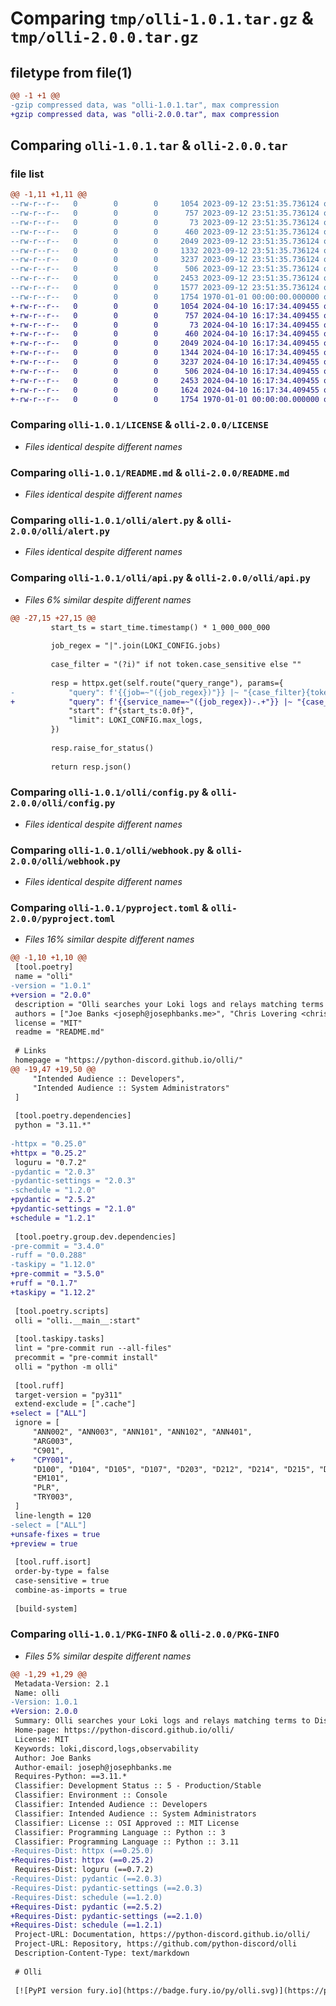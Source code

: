 # Comparing `tmp/olli-1.0.1.tar.gz` & `tmp/olli-2.0.0.tar.gz`

## filetype from file(1)

```diff
@@ -1 +1 @@
-gzip compressed data, was "olli-1.0.1.tar", max compression
+gzip compressed data, was "olli-2.0.0.tar", max compression
```

## Comparing `olli-1.0.1.tar` & `olli-2.0.0.tar`

### file list

```diff
@@ -1,11 +1,11 @@
--rw-r--r--   0        0        0     1054 2023-09-12 23:51:35.736124 olli-1.0.1/LICENSE
--rw-r--r--   0        0        0      757 2023-09-12 23:51:35.736124 olli-1.0.1/README.md
--rw-r--r--   0        0        0       73 2023-09-12 23:51:35.736124 olli-1.0.1/olli/__init__.py
--rw-r--r--   0        0        0      460 2023-09-12 23:51:35.736124 olli-1.0.1/olli/__main__.py
--rw-r--r--   0        0        0     2049 2023-09-12 23:51:35.736124 olli-1.0.1/olli/alert.py
--rw-r--r--   0        0        0     1332 2023-09-12 23:51:35.736124 olli-1.0.1/olli/api.py
--rw-r--r--   0        0        0     3237 2023-09-12 23:51:35.736124 olli-1.0.1/olli/config.py
--rw-r--r--   0        0        0      506 2023-09-12 23:51:35.736124 olli-1.0.1/olli/structures.py
--rw-r--r--   0        0        0     2453 2023-09-12 23:51:35.736124 olli-1.0.1/olli/webhook.py
--rw-r--r--   0        0        0     1577 2023-09-12 23:51:35.736124 olli-1.0.1/pyproject.toml
--rw-r--r--   0        0        0     1754 1970-01-01 00:00:00.000000 olli-1.0.1/PKG-INFO
+-rw-r--r--   0        0        0     1054 2024-04-10 16:17:34.409455 olli-2.0.0/LICENSE
+-rw-r--r--   0        0        0      757 2024-04-10 16:17:34.409455 olli-2.0.0/README.md
+-rw-r--r--   0        0        0       73 2024-04-10 16:17:34.409455 olli-2.0.0/olli/__init__.py
+-rw-r--r--   0        0        0      460 2024-04-10 16:17:34.409455 olli-2.0.0/olli/__main__.py
+-rw-r--r--   0        0        0     2049 2024-04-10 16:17:34.409455 olli-2.0.0/olli/alert.py
+-rw-r--r--   0        0        0     1344 2024-04-10 16:17:34.409455 olli-2.0.0/olli/api.py
+-rw-r--r--   0        0        0     3237 2024-04-10 16:17:34.409455 olli-2.0.0/olli/config.py
+-rw-r--r--   0        0        0      506 2024-04-10 16:17:34.409455 olli-2.0.0/olli/structures.py
+-rw-r--r--   0        0        0     2453 2024-04-10 16:17:34.409455 olli-2.0.0/olli/webhook.py
+-rw-r--r--   0        0        0     1624 2024-04-10 16:17:34.409455 olli-2.0.0/pyproject.toml
+-rw-r--r--   0        0        0     1754 1970-01-01 00:00:00.000000 olli-2.0.0/PKG-INFO
```

### Comparing `olli-1.0.1/LICENSE` & `olli-2.0.0/LICENSE`

 * *Files identical despite different names*

### Comparing `olli-1.0.1/README.md` & `olli-2.0.0/README.md`

 * *Files identical despite different names*

### Comparing `olli-1.0.1/olli/alert.py` & `olli-2.0.0/olli/alert.py`

 * *Files identical despite different names*

### Comparing `olli-1.0.1/olli/api.py` & `olli-2.0.0/olli/api.py`

 * *Files 6% similar despite different names*

```diff
@@ -27,15 +27,15 @@
         start_ts = start_time.timestamp() * 1_000_000_000
 
         job_regex = "|".join(LOKI_CONFIG.jobs)
 
         case_filter = "(?i)" if not token.case_sensitive else ""
 
         resp = httpx.get(self.route("query_range"), params={
-            "query": f'{{job=~"({job_regex})"}} |~ "{case_filter}{token.token}"',
+            "query": f'{{service_name=~"({job_regex})-.+"}} |~ "{case_filter}{token.token}"',
             "start": f"{start_ts:0.0f}",
             "limit": LOKI_CONFIG.max_logs,
         })
 
         resp.raise_for_status()
 
         return resp.json()
```

### Comparing `olli-1.0.1/olli/config.py` & `olli-2.0.0/olli/config.py`

 * *Files identical despite different names*

### Comparing `olli-1.0.1/olli/webhook.py` & `olli-2.0.0/olli/webhook.py`

 * *Files identical despite different names*

### Comparing `olli-1.0.1/pyproject.toml` & `olli-2.0.0/pyproject.toml`

 * *Files 16% similar despite different names*

```diff
@@ -1,10 +1,10 @@
 [tool.poetry]
 name = "olli"
-version = "1.0.1"
+version = "2.0.0"
 description = "Olli searches your Loki logs and relays matching terms to Discord."
 authors = ["Joe Banks <joseph@josephbanks.me>", "Chris Lovering <chris.lovering.95@gmail.com>"]
 license = "MIT"
 readme = "README.md"
 
 # Links
 homepage = "https://python-discord.github.io/olli/"
@@ -19,47 +19,50 @@
     "Intended Audience :: Developers",
     "Intended Audience :: System Administrators"
 ]
 
 [tool.poetry.dependencies]
 python = "3.11.*"
 
-httpx = "0.25.0"
+httpx = "0.25.2"
 loguru = "0.7.2"
-pydantic = "2.0.3"
-pydantic-settings = "2.0.3"
-schedule = "1.2.0"
+pydantic = "2.5.2"
+pydantic-settings = "2.1.0"
+schedule = "1.2.1"
 
 [tool.poetry.group.dev.dependencies]
-pre-commit = "3.4.0"
-ruff = "0.0.288"
-taskipy = "1.12.0"
+pre-commit = "3.5.0"
+ruff = "0.1.7"
+taskipy = "1.12.2"
 
 [tool.poetry.scripts]
 olli = "olli.__main__:start"
 
 [tool.taskipy.tasks]
 lint = "pre-commit run --all-files"
 precommit = "pre-commit install"
 olli = "python -m olli"
 
 [tool.ruff]
 target-version = "py311"
 extend-exclude = [".cache"]
+select = ["ALL"]
 ignore = [
     "ANN002", "ANN003", "ANN101", "ANN102", "ANN401",
     "ARG003",
     "C901",
+    "CPY001",
     "D100", "D104", "D105", "D107", "D203", "D212", "D214", "D215", "D416",
     "EM101",
     "PLR",
     "TRY003",
 ]
 line-length = 120
-select = ["ALL"]
+unsafe-fixes = true
+preview = true
 
 [tool.ruff.isort]
 order-by-type = false
 case-sensitive = true
 combine-as-imports = true
 
 [build-system]
```

### Comparing `olli-1.0.1/PKG-INFO` & `olli-2.0.0/PKG-INFO`

 * *Files 5% similar despite different names*

```diff
@@ -1,29 +1,29 @@
 Metadata-Version: 2.1
 Name: olli
-Version: 1.0.1
+Version: 2.0.0
 Summary: Olli searches your Loki logs and relays matching terms to Discord.
 Home-page: https://python-discord.github.io/olli/
 License: MIT
 Keywords: loki,discord,logs,observability
 Author: Joe Banks
 Author-email: joseph@josephbanks.me
 Requires-Python: ==3.11.*
 Classifier: Development Status :: 5 - Production/Stable
 Classifier: Environment :: Console
 Classifier: Intended Audience :: Developers
 Classifier: Intended Audience :: System Administrators
 Classifier: License :: OSI Approved :: MIT License
 Classifier: Programming Language :: Python :: 3
 Classifier: Programming Language :: Python :: 3.11
-Requires-Dist: httpx (==0.25.0)
+Requires-Dist: httpx (==0.25.2)
 Requires-Dist: loguru (==0.7.2)
-Requires-Dist: pydantic (==2.0.3)
-Requires-Dist: pydantic-settings (==2.0.3)
-Requires-Dist: schedule (==1.2.0)
+Requires-Dist: pydantic (==2.5.2)
+Requires-Dist: pydantic-settings (==2.1.0)
+Requires-Dist: schedule (==1.2.1)
 Project-URL: Documentation, https://python-discord.github.io/olli/
 Project-URL: Repository, https://github.com/python-discord/olli
 Description-Content-Type: text/markdown
 
 # Olli
 
 [![PyPI version fury.io](https://badge.fury.io/py/olli.svg)](https://pypi.python.org/pypi/olli/)
```

